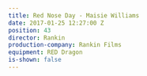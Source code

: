 ```yaml
---
title: Red Nose Day - Maisie Williams
date: 2017-01-25 12:27:00 Z
position: 43
director: Rankin
production-company: Rankin Films
equipment: RED Dragon
is-shown: false
---
```


